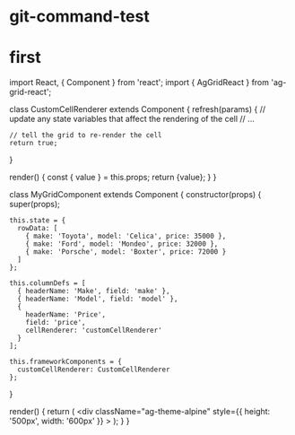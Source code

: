 # git-command-test
# first


import React, { Component } from 'react';
import { AgGridReact } from 'ag-grid-react';

class CustomCellRenderer extends Component {
  refresh(params) {
    // update any state variables that affect the rendering of the cell
    // ...

    // tell the grid to re-render the cell
    return true;
  }

  render() {
    const { value } = this.props;
    return <span>{value}</span>;
  }
}

class MyGridComponent extends Component {
  constructor(props) {
    super(props);

    this.state = {
      rowData: [
        { make: 'Toyota', model: 'Celica', price: 35000 },
        { make: 'Ford', model: 'Mondeo', price: 32000 },
        { make: 'Porsche', model: 'Boxter', price: 72000 }
      ]
    };

    this.columnDefs = [
      { headerName: 'Make', field: 'make' },
      { headerName: 'Model', field: 'model' },
      {
        headerName: 'Price',
        field: 'price',
        cellRenderer: 'customCellRenderer'
      }
    ];

    this.frameworkComponents = {
      customCellRenderer: CustomCellRenderer
    };
  }

  render() {
    return (
      <div
        className="ag-theme-alpine"
        style={{
          height: '500px',
          width: '600px'
        }}
      >
        <AgGridReact
          columnDefs={this.columnDefs}
          rowData={this.state.rowData}
          frameworkComponents={this.frameworkComponents}
        ></AgGridReact>
      </div>
    );
  }
}
